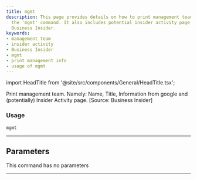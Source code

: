 ```yaml
---
title: mgmt
description: This page provides details on how to print management team details using
  the 'mgmt' command. It also includes potential insider activity page sourced from
  Business Insider.
keywords:
- management team
- insider activity
- Business Insider
- mgmt
- print management info
- usage of mgmt
---
```


import HeadTitle from '@site/src/components/General/HeadTitle.tsx';

<HeadTitle title="stocks/fa/mgmt - Reference | OpenBB Terminal Docs" />

Print management team. Namely: Name, Title, Information from google and (potentially) Insider Activity page. [Source: Business Insider]

### Usage

```python
mgmt
```

---

## Parameters

This command has no parameters


---
